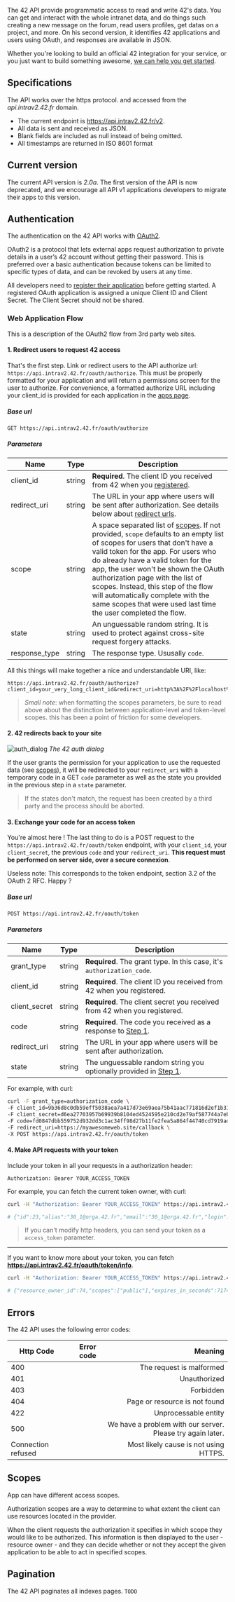 The 42 API provide programmatic access to read and write 42's data. You can get and interact with the whole intranet data, and do things such creating a new message on the forum, read users profiles, get datas on a project, and more.
On his second version, it identifies 42 applications and users using OAuth, and responses are available in JSON.

Whether you're looking to build an official 42 integration for your service, or you just want to build something awesome, [we can help you get started](/apidoc/guides/getting_started).

Specifications
--------------

The API works over the https protocol. and accessed from the *api.intrav2.42.fr* domain.

- The current endpoint is https://api.intrav2.42.fr/v2.
- All data is sent and received as JSON.
- Blank fields are included as null instead of being omitted.
- All timestamps are returned in ISO 8601 format


Current version
----------------

The current API version is *2.0a*. The first version of the API is now deprecated, and we encourage all API v1 applications developers to migrate their apps to this version.


## Authentication

The authentication on the 42 API works with [OAuth2](http://oauth.net/2/).

OAuth2 is a protocol that lets external apps request authorization to private details in a user’s 42 account without getting their password. This is preferred over a basic authentication because tokens can be limited to specific types of data, and can be revoked by users at any time.

All developers need to [register their application](https://profile.intrav2.42.fr/oauth/applications/new) before getting started. A registered OAuth application is assigned a unique Client ID and Client Secret. The Client Secret should not be shared.

### Web Application Flow

This is a description of the OAuth2 flow from 3rd party web sites.

#### 1. Redirect users to request 42 access

That's the first step. Link or redirect users to the API authorize url: `https://api.intrav2.42.fr/oauth/authorize`.
This must be properly formatted for your application and will return a permissions screen for the user to authorize. For convenience, a formatted authorize URL including your client_id is provided for each application in the [apps page](https://profile.intrav2.42.fr/oauth/applications).

##### Base url

```http
GET https://api.intrav2.42.fr/oauth/authorize
```

##### Parameters

Name | Type | Description
-----|------|--------------
client_id|string | **Required**. The client ID you received from 42 when you [registered](https://profile.intrav2.42.fr/oauth/applications/new).
redirect_uri|string | The URL in your app where users will be sent after authorization. See details below about [redirect urls](#redirect-urls).
scope|string | A space separated list of [scopes](#scopes). If not provided, `scope` defaults to an empty list of scopes for users that don't have a valid token for the app. For users who do already have a valid token for the app, the user won't be shown the OAuth authorization page with the list of scopes. Instead, this step of the flow will automatically complete with the same scopes that were used last time the user completed the flow.
state|string | An unguessable random string. It is used to protect against cross-site request forgery attacks.
response_type|string | The response type. Ususally `code`.

All this things will make together a nice and understandable URI, like:

```
https://api.intrav2.42.fr/oauth/authorize?client_id=your_very_long_client_id&redirect_uri=http%3A%2F%2Flocalhost%3A1919%2Fusers%2Fauth%2Fft%2Fcallback&response_type=code&scope=public&state=a_very_long_random_string_witchmust_be_unguessable'
```

> *Small note*: when formatting the scopes parameters, be sure to read above about the distinction between application-level and token-level scopes. this has been a point of friction for some developers.

#### 2. 42 redirects back to your site

![auth_dialog](https://raw.githubusercontent.com/lambda2/42-API-Documentation/master/images/authorize_dialog.png?token=AC497ynhhrHdo8rZlplIQ_tb4Fd2wbT4ks5V1J_kwA%3D%3D) _The 42 auth dialog_

If the user grants the permission for your application to use the requested data (see [scopes](#scopes)), it will be redirected to your `redirect_uri` with a temporary code in a GET `code` parameter as well as the state you provided in the previous step in a `state` parameter.
> If the states don't match, the request has been created by a third party and the process should be aborted.

#### 3. Exchange your code for an access token

You're almost here !
The last thing to do is a POST request to the `https://api.intrav2.42.fr/oauth/token` endpoint, with your `client_id`, your `client_secret`, the previous `code` and your `redirect_uri`. **This request must be performed on server side, over a secure connexion**.

Useless note: This corresponds to the token endpoint, section 3.2 of the OAuth 2 RFC. Happy ?

##### Base url

```http
POST https://api.intrav2.42.fr/oauth/token
```

##### Parameters

Name | Type | Description
-----|------|--------------
grant_type | string |  **Required**. The grant type. In this case, it's `authorization_code`.
client_id | string |  **Required**. The client ID you received from 42 when you registered.
client_secret | string |  **Required**. The client secret you received from 42 when you registered.
code  | string |  **Required**. The code you received as a response to [Step 1](#1-redirect-users-to-request-42-access).
redirect_uri  | string |  The URL in your app where users will be sent after authorization.
state | string |  The unguessable random string you optionally provided in [Step 1](#1-redirect-users-to-request-42-access).

For example, with curl:

```bash
curl -F grant_type=authorization_code \
-F client_id=9b36d8c0db59eff5038aea7a417d73e69aea75b41aac771816d2ef1b3109cc2f \
-F client_secret=d6ea27703957b69939b8104ed4524595e210cd2e79af587744a7eb6e58f5b3d2 \
-F code=fd0847dbb559752d932dd3c1ac34ff98d27b11fe2fea5a864f44740cd7919ad0 \
-F redirect_uri=https://myawesomeweb.site/callback \
-X POST https://api.intrav2.42.fr/oauth/token
```

#### 4. Make API requests with your token

Include your token in all your requests in a authorization header:

```
Authorization: Bearer YOUR_ACCESS_TOKEN
```

For example, you can fetch the current token owner, with curl:

```bash
curl -H "Authorization: Bearer YOUR_ACCESS_TOKEN" https://api.intrav2.42.fr/v2/me

# {"id":23,"alias":"30_1@orga.42.fr","email":"30_1@orga.42.fr","login":"30_1","url":"http://localhost:12000/v2/users/30_1","mobile":null,"displayname":"Mathieu TRENTIN","image_url":"https://cdn.42.fr/userprofil/profilview/30_1.jpg","staff?":true,"wallet":0,"groups":[{"id":3,"name":"pixel"},{"id":1,"name":"staff"}],"user_data":{"correction_point":5,"location":null,"campus":{"id":1,"name":"Paris","created_at":"2015-05-19T12:53:31.459+02:00","updated_at":"2015-07-20T19:28:05.730+02:00","time_zone":"Paris","language_id":1,"slug":"paris"}},"cursus":[{"id":1,"created_at":"2014-11-02T17:43:38.480+01:00","name":"42","slug":"42","users_count":2024,"url":"http://localhost:12000/v2/cursus/42"}]}
```

> If you can't modify http headers, you can send your token as a `access_token` parameter.

--------------------------------------------------------------------------------------------------

If you want to know more about your token, you can fetch **https://api.intrav2.42.fr/oauth/token/info**.

```bash
curl -H "Authorization: Bearer YOUR_ACCESS_TOKEN" https://api.intrav2.42.fr/oauth/token/info

# {"resource_owner_id":74,"scopes":["public"],"expires_in_seconds":7174,"application":{"uid":"3089cd94d72cc9109800a5eea5218ed4c3e891ec1784874944225878b95867f9"},"created_at":1439460680}%
```



## Errors

The 42 API uses the following error codes:

| Http Code | Error code | Meaning |
|-----------|-----------:|--------:|
| 400       |            | The request is malformed |
| 401       |            | Unauthorized |
| 403       |            | Forbidden|
| 404       |            | Page or resource is not found|
| 422       |            | Unprocessable entity|
| 500       |            | We have a problem with our server. Please try again later.|
| Connection refused       |            |Most likely cause is not using HTTPS. |




## Scopes

App can have different access scopes.

Authorization scopes are a way to determine to what extent the client can use resources located in the provider.

When the client requests the authorization it specifies in which scope they would like to be authorized. This information is then displayed to the user - resource owner - and they can decide whether or not they accept the given application to be able to act in specified scopes.





## Pagination

The 42 API paginates all indexes pages.
`TODO`



    




    




    




    





